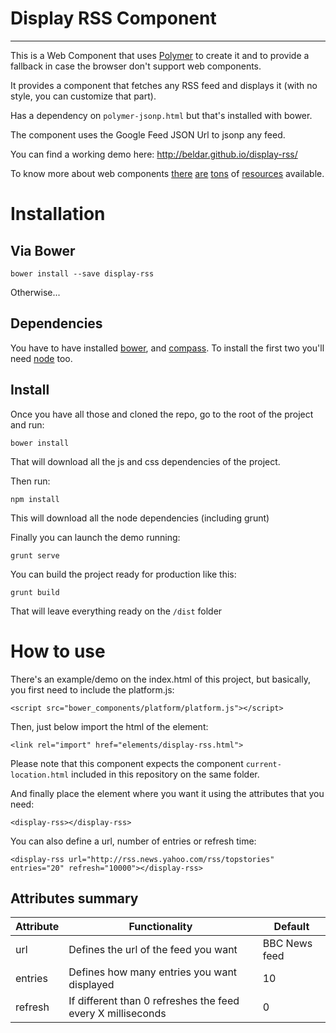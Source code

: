 # Display RSS Component
-------

This is a Web Component that uses [Polymer](http://www.polymer-project.org/) to create it and to provide a fallback in case the browser don't support web components.

It provides a component that fetches any RSS feed and displays it (with no style, you can customize that part).

Has a dependency on `polymer-jsonp.html` but that's installed with bower.

The component uses the Google Feed JSON Url to jsonp any feed.

You can find a working demo here: http://beldar.github.io/display-rss/

To know more about web components [there](http://www.html5rocks.com/en/tutorials/webcomponents/customelements/) [are](http://www.html5rocks.com/en/tutorials/webcomponents/shadowdom/) [tons](http://css-tricks.com/modular-future-web-components/) of [resources](https://www.google.co.uk/search?q=web+components) available.


# Installation

Via Bower
--------

    bower install --save display-rss

Otherwise...

Dependencies
------------

You have to have installed [bower](http://bower.io/), and [compass](http://compass-style.org/install/). To install the first two you'll need [node](http://nodejs.org/) too.

Install
-------

Once you have all those and cloned the repo, go to the root of the project and run:

    bower install
    
That will download all the js and css dependencies of the project.

Then run:

    npm install
    
This will download all the node dependencies (including grunt)

Finally you can launch the demo running:

    grunt serve
    
You can build the project ready for production like this:

    grunt build
    
That will leave everything ready on the `/dist` folder

# How to use

There's an example/demo on the index.html of this project, but basically, you first need to include the platform.js:

    <script src="bower_components/platform/platform.js"></script>
    
Then, just below import the html of the element:

    <link rel="import" href="elements/display-rss.html">

Please note that this component expects the component `current-location.html` included in this repository on the same folder.
    
And finally place the element where you want it using the attributes that you need:

    <display-rss></display-rss>

You can also define a url, number of entries or refresh time:

    <display-rss url="http://rss.news.yahoo.com/rss/topstories" entries="20" refresh="10000"></display-rss>
    
Attributes summary
-----------

| Attribute | Functionality                        | Default        |
|-----------|--------------------------------------|----------------|
| url  | Defines the url of the feed you want | BBC News feed         |
| entries | Defines how many entries you want displayed          | 10           |
| refresh | If different than 0 refreshes the feed every X milliseconds | 0 |
